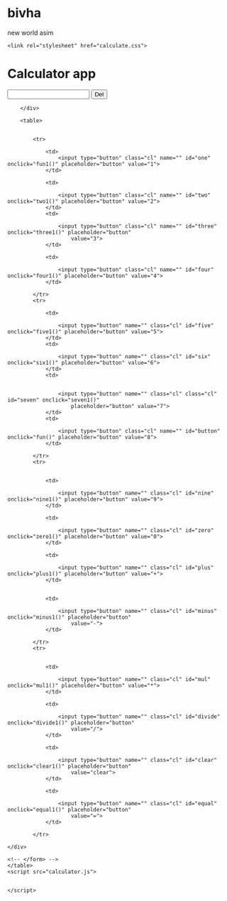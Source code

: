# bivha
new world asim
<!DOCTYPE html>
<html lang="en">

<head>
    <meta charset="UTF-8">
    <meta name="viewport" content="width=device-width, initial-scale=1.0">
    <title>Document</title>

    <link rel="stylesheet" href="calculate.css">

</head>

<body>
    <!-- <form action="" id="form"> -->
    <div class="main-con">
        <h1>Calculator app</h1>
        <div class="divin">
            <input type="text" id="inp">
            <input type="button" name="" class="cl" id="back" onclick="back()" placeholder="button" value="Del">


        </div>

        <table>


            <tr>

                <td>
                    <input type="button" class="cl" name="" id="one" onclick="fun1()" placeholder="button" value="1">
                </td>

                <td>

                    <input type="button" class="cl" name="" id="two" onclick="two1()" placeholder="button" value="2">
                </td>
                <td>

                    <input type="button" class="cl" name="" id="three" onclick="three1()" placeholder="button"
                        value="3">
                </td>

                <td>

                    <input type="button" class="cl" name="" id="four" onclick="four1()" placeholder="button" value="4">
                </td>

            </tr>
            <tr>

                <td>

                    <input type="button" name="" class="cl" id="five" onclick="five1()" placeholder="button" value="5">
                </td>
                <td>

                    <input type="button" name="" class="cl" id="six" onclick="six1()" placeholder="button" value="6">
                </td>
                <td>


                    <input type="button" name="" class="cl" class="cl" id="seven" onclick="seven1()"
                        placeholder="button" value="7">
                </td>
                <td>

                    <input type="button" class="cl" name="" id="button" onclick="fun()" placeholder="button" value="8">
                </td>

            </tr>
            <tr>


                <td>

                    <input type="button" name="" class="cl" id="nine" onclick="nine1()" placeholder="button" value="9">
                </td>

                <td>

                    <input type="button" name="" class="cl" id="zero" onclick="zero1()" placeholder="button" value="0">
                </td>

                <td>

                    <input type="button" name="" class="cl" id="plus" onclick="plus1()" placeholder="button" value="+">
                </td>


                <td>

                    <input type="button" name="" class="cl" id="minus" onclick="minus1()" placeholder="button"
                        value="-">
                </td>

            </tr>
            <tr>


                <td>

                    <input type="button" name="" class="cl" id="mul" onclick="mul1()" placeholder="button" value="*">
                </td>

                <td>

                    <input type="button" name="" class="cl" id="divide" onclick="divide1()" placeholder="button"
                        value="/">
                </td>

                <td>

                    <input type="button" name="" class="cl" id="clear" onclick="clear1()" placeholder="button"
                        value="clear">
                </td>

                <td>

                    <input type="button" name="" class="cl" id="equal" onclick="equal1()" placeholder="button"
                        value="=">
                </td>

            </tr>

    </div>

    <!-- </form> -->
    </table>
    <script src="calculator.js">


    </script>


</body>

</html>
